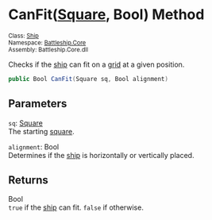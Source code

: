 # CanFit([Square](../../Square/Square.md), Bool) Method

<sub>Class: [Ship](../Ship.md)  
Namespace: [Battleship.Core](../../Battleship.Core.md)  
Assembly: Battleship.Core.dll</sub>

Checks if the [ship](../Ship.md) can fit on a [grid](../../Grid/Grid.md) at a given position.

```cs
public Bool CanFit(Square sq, Bool alignment)
```

## Parameters

`sq`: [Square](../../Square/Square.md)  
The starting [square](../../Square/Square.md).

`alignment`: Bool  
Determines if the [ship](../Ship.md) is horizontally or vertically placed.

## Returns

Bool  
`true` if the [ship](../Ship.md) can fit. `false` if otherwise.
